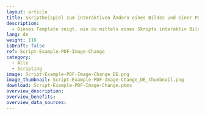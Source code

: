 ```yaml
---
layout: article
title: Skriptbeispiel zum interaktiven Ändern eines Bildes und einer PDF-Datei 
description: 
  - Dieses Template zeigt, wie du mittels eines Skripts interaktiv Bilder oder PDF Dokumente aus einer Ressource austauschen kannst.
lang: de
weight: 116
isDraft: false
ref: Script-Example-PDF-Image-Change
category:
  - Alle
  - Scripting
image: Script-Example-PDF-Image-Change_DE.png
image_thumbnail: Script-Example-PDF-Image-Change_DE_thumbnail.png
download: Script-Example-PDF-Image-Change.pbmx
overview_description:
overview_benefits:
overview_data_sources:
---
```

